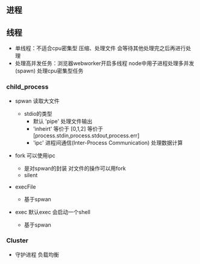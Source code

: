 ## 进程
## 线程
- 单线程：不适合cpu密集型 压缩、处理文件 会等待其他处理完之后再进行处理
- 处理高并发任务：浏览器webworker开启多线程 node中用子进程处理多并发(spawn) 处理cpu密集型任务

### child_process 
- spwan 读取大文件
    - stdio的类型 
        - 默认 'pipe' 处理文件输出
        - 'inheirt' 等价于 [0,1,2] 等价于 [process.stdin,process.stdout,process.err]
        - 'ipc' 进程间通信(Inter-Process Communication) 处理数据计算

- fork 可以使用ipc
    - 是对spwan的封装 对文件的操作可以用fork
    - silent

- execFile 
    - 基于spwan

- exec 默认exec 会启动一个shell
    - 基于spwan

### Cluster
- 守护进程 负载均衡